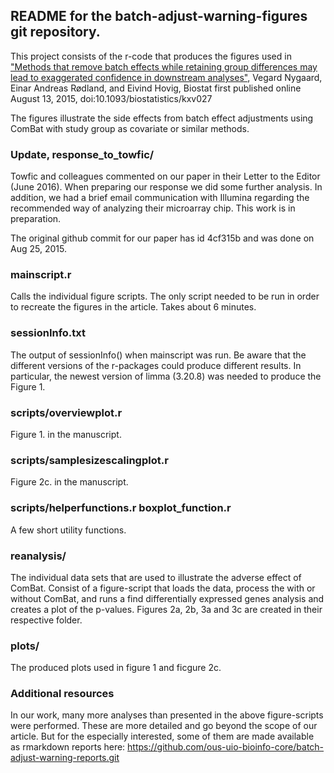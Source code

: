 
README for the batch-adjust-warning-figures git repository.
----------------------

This project consists of the r-code that produces the figures used in
["Methods that remove batch effects while retaining group differences may lead to exaggerated confidence in downstream analyses"](http://biostatistics.oxfordjournals.org/content/early/2015/08/13/biostatistics.kxv027), 
Vegard Nygaard, Einar Andreas Rødland, and Eivind Hovig, 
Biostat first published online August 13, 2015, 
doi:10.1093/biostatistics/kxv027


The figures illustrate the side effects from batch effect adjustments using ComBat with study group as covariate or similar methods. 

### Update, response_to_towfic/

Towfic and colleagues commented on our paper in their Letter to the Editor (June 2016). When preparing our response we did some further analysis. In addition, we had a brief email communication with Illumina regarding the recommended way of analyzing their microarray chip. This work is in preparation.

The original github commit for our paper has id 4cf315b and was done on Aug 25, 2015.


### mainscript.r

Calls the individual figure scripts. The only script needed to be run in order to recreate the figures in the article. Takes about 6 minutes. 

### sessionInfo.txt

The output of sessionInfo() when mainscript was run. Be aware that the different versions of the r-packages could produce different results. In particular, the newest version of limma (3.20.8) was needed to produce the Figure 1.

### scripts/overviewplot.r

Figure 1. in the manuscript. 


### scripts/samplesizescalingplot.r

Figure 2c. in the manuscript. 

### scripts/helperfunctions.r boxplot_function.r

A few short utility functions.

### reanalysis/  

The individual data sets that are used to illustrate the adverse effect of ComBat.
Consist of a figure-script that loads the data, process the with or without ComBat, and runs a find differentially expressed genes analysis and creates a plot of the p-values. Figures 2a, 2b, 3a and 3c are created in their respective folder.


### plots/

The produced plots used in figure 1 and ficgure 2c.

### Additional resources

In our work, many more analyses than presented in the above figure-scripts were performed. These are more detailed and go beyond the scope of our article. But for the especially interested, some of them are made available as rmarkdown reports here:
https://github.com/ous-uio-bioinfo-core/batch-adjust-warning-reports.git
